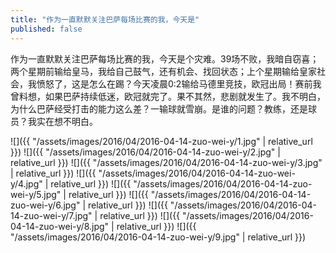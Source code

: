 ```yaml
---
title: "作为一直默默关注巴萨每场比赛的我，今天是"
published: false
---
```

作为一直默默关注巴萨每场比赛的我，今天是个灾难。39场不败，我暗自窃喜；两个星期前输给皇马，我给自己鼓气，还有机会、找回状态；上个星期输给皇家社会，我愤怒了，这是怎么在踢？今天凌晨0:2输给马德里竞技，欧冠出局！赛前我曾料想，如果巴萨持续低迷，欧冠就完了。果不其然，悲剧就发生了。我不明白，为什么巴萨经受打击的能力这么差？一输球就雪崩。是谁的问题？教练，还是球员？我实在想不明白。



![]({{ "/assets/images/2016/04/2016-04-14-zuo-wei-y/1.jpg" | relative_url }})
![]({{ "/assets/images/2016/04/2016-04-14-zuo-wei-y/2.jpg" | relative_url }})
![]({{ "/assets/images/2016/04/2016-04-14-zuo-wei-y/3.jpg" | relative_url }})
![]({{ "/assets/images/2016/04/2016-04-14-zuo-wei-y/4.jpg" | relative_url }})
![]({{ "/assets/images/2016/04/2016-04-14-zuo-wei-y/5.jpg" | relative_url }})
![]({{ "/assets/images/2016/04/2016-04-14-zuo-wei-y/6.jpg" | relative_url }})
![]({{ "/assets/images/2016/04/2016-04-14-zuo-wei-y/7.jpg" | relative_url }})
![]({{ "/assets/images/2016/04/2016-04-14-zuo-wei-y/8.jpg" | relative_url }})
![]({{ "/assets/images/2016/04/2016-04-14-zuo-wei-y/9.jpg" | relative_url }})
